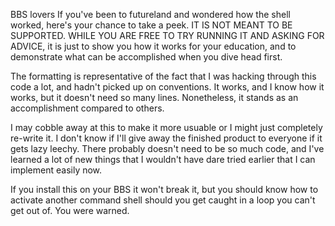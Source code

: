 BBS lovers If you've been to futureland and wondered how the shell worked, here's your chance to take a peek.  IT IS NOT MEANT TO BE SUPPORTED.  WHILE YOU ARE FREE TO TRY RUNNING IT AND ASKING FOR ADVICE, it is just to show you how it works for your education, and to demonstrate what can be accomplished when you dive head first.  

The formatting is representative of the fact that I was hacking through this code a lot, and hadn't picked up on conventions.  It works, and I know how it works, but it doesn't need so many lines.  Nonetheless, it stands as an accomplishment compared to others.

I may cobble away at this to make it more usuable or I might just completely re-write it.  I don't know if I'll give away the finished product to everyone if it gets lazy leechy.  There probably doesn't need to be so much code, and I've learned a lot of new things that I wouldn't have dare tried earlier that I can implement easily now.  

If you install this on your BBS it won't break it, but you should know how to activate another command shell should you get caught in a loop you can't get out of.  You were warned.  

